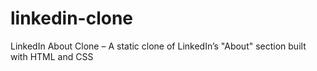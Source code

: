 # linkedin-clone
LinkedIn About Clone – A static clone of LinkedIn’s "About" section built with HTML and CSS
